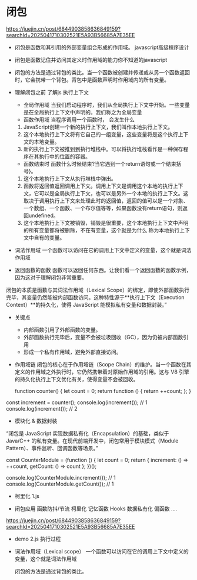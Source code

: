 # 闭包

https://juejin.cn/post/6844903858636849159?searchId=2025041710302521E5A93B56685A7E35EE

- 闭包是函数和其引用的外部变量组合形成的作用域。 javascript高级程序设计
- 闭包是函数记住并访问其定义时作用域的能力你不知道的javascript

- 闭包的方法是通过背包的类比。当一个函数被创建并传递或从另一个函数返回时，它会携带一个背包。背包中是函数声明时作用域内的所有变量。


- 理解闭包之前 了解js 执行上下文
  - 全局作用域 
  当我们启动程序时，我们从全局执行上下文中开始。一些变量是在全局执行上下文中声明的。我们称之为全局变量
  - 函数作用域
  当程序调用一个函数时， 会发生什么
  1. JavaScript创建一个新的执行上下文，我们叫作本地执行上下文。
  2. 这个本地执行上下文将有它自己的一组变量，这些变量将是这个执行上下文的本地变量。
  3. 新的执行上下文被推到到执行堆栈中。可以将执行堆栈看作是一种保存程序在其执行中的位置的容器。
  - 函数结束时
  函数什么时候结束?当它遇到一个return语句或一个结束括号}。

  1. 这个本地执行上下文从执行堆栈中弹出。
  2. 函数将返回值返回调用上下文。调用上下文是调用这个本地的执行上下文，它可以是全局执行上下文，也可以是另外一个本地的执行上下文。这取决于调用执行上下文来处理此时的返回值，返回的值可以是一个对象、一个数组、一个函数、一个布尔值等等，如果函数没有return语句，则返回undefined。
  3. 这个本地执行上下文被销毁，销毁是很重要，这个本地执行上下文中声明的所有变量都将被删除，不在有变量，这个就是为什么 称为本地执行上下文中自有的变量。

- 词法作用域
  一个函数可以访问在它的调用上下文中定义的变量，这个就是词法作用域
- 返回函数的函数
  函数可以返回任何东西。让我们看一个返回函数的函数示例，因为这对于理解闭包非常重要。





闭包的本质是函数与其词法作用域（Lexical Scope）的绑定，即使外部函数执行完毕，其变量仍然能被内部函数访问。这种特性源于**执行上下文（Execution Context）**的持久化，使得 JavaScript 能模拟私有变量和数据封装。”

- 关键点
    - 内部函数引用了外部函数的变量。
    - 外部函数执行完毕后，变量不会被垃圾回收（GC），因为仍被内部函数引用
    - 形成一个私有作用域，避免外部直接访问。

- 作用域链
    闭包的核心在于作用域链（Scope Chain）的维护。当一个函数在其定义的作用域之外执行时，它仍然携带着对原始作用域的引用。这与 V8 引擎的持久化执行上下文优化有关，使得变量不会被回收。

    function counter() {
  let count = 0;
  return function () {
    return ++count;
  };
}

const increment = counter();
console.log(increment()); // 1
console.log(increment()); // 2

- 模块化 & 数据封装

“闭包是 JavaScript 实现数据私有化（Encapsulation）的基础，类似于 Java/C++ 的私有变量。在现代前端开发中，闭包常用于模块模式（Module Pattern）、事件监听、回调函数等场景。”

const CounterModule = (function () {
  let count = 0;
  return {
    increment: () => ++count,
    getCount: () => count
  };
})();

console.log(CounterModule.increment()); // 1
console.log(CounterModule.getCount());  // 1


- 柯里化
1.js

- 闭包应用
    函数防抖/节流 柯里化 记忆函数  Hooks 数据私有化 偏函数 ....

https://juejin.cn/post/6844903858636849159?searchId=2025041710302521E5A93B56685A7E35EE

- demo
  2.js  执行过程

- 词法作用域（Lexical scope）
  一个函数可以访问在它的调用上下文中定义的变量，这个就是词法作用域

  闭包的方法是通过背包的类比。

